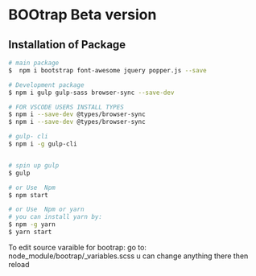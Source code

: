 # BOOtrap Beta version

## Installation of Package

```bash
# main package
$  npm i bootstrap font-awesome jquery popper.js --save

# Development package
$ npm i gulp gulp-sass browser-sync --save-dev

# FOR VSCODE USERS INSTALL TYPES
$ npm i --save-dev @types/browser-sync
$ npm i --save-dev @types/browser-sync

# gulp- cli
$ npm i -g gulp-cli


# spin up gulp
$ gulp

# or Use  Npm
$ npm start

# or Use  Npm or yarn
# you can install yarn by:
$ npm -g yarn
$ yarn start
```

To edit source varaible for bootrap:
go to: node_module/bootrap/_variables.scss
u can change anything there
then reload
